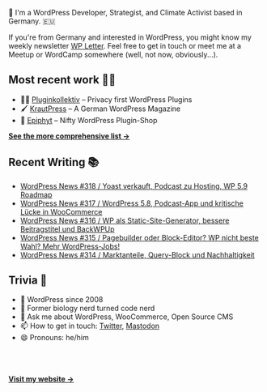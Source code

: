 👋 I'm a WordPress Developer, Strategist, and Climate Activist based in Germany. 🇪🇺

If you're from Germany and interested in WordPress, you might know my weekly newsletter [WP Letter](https://wpletter.de/). Feel free to get in touch or meet me at a Meetup or WordCamp somewhere (well, not now, obviously...).


## Most recent work 👷‍♂️

- 👨‍💻 [Pluginkollektiv](https://github.com/pluginkollektiv) – Privacy first WordPress Plugins
- 🖌️ [KrautPress](https://krautpress.de) – A German WordPress Magazine
- 🌱 [Epiphyt](https://epiph.yt) – Nifty WordPress Plugin-Shop

**[See the more comprehensive list &rarr;](https://simonkraft.com/what-i-do)**


## Recent Writing 📚

<!-- BLOG-POST-LIST:START -->
- [WordPress News #318 / Yoast verkauft, Podcast zu Hosting, WP 5.9 Roadmap](https://feed.wpletter.de/link/14399/14686143/318)
- [WordPress News #317 / WordPress 5.8, Podcast-App und kritische Lücke in WooCommerce](https://feed.wpletter.de/link/14399/14625668/317)
- [WordPress News #316 / WP als Static-Site-Generator, bessere Beitragstitel und BackWPUp](https://feed.wpletter.de/link/14399/14595102/316)
- [WordPress News #315 / Pagebuilder oder Block-Editor? WP nicht beste Wahl? Mehr WordPress-Jobs!](https://feed.wpletter.de/link/14399/14581292/315)
- [WordPress News #314 / Marktanteile, Query-Block und Nachhaltigkeit](https://feed.wpletter.de/link/14399/14544929/314)
<!-- BLOG-POST-LIST:END -->


## Trivia 🤪

- 👴 WordPress since 2008
- 🌱 Former biology nerd turned code nerd
- 💬 Ask me about WordPress, WooCommerce, Open Source CMS
- 📫 How to get in touch: [Twitter](https://twitter.com/krafit), [Mastodon](https://dewp.space/@simon)
- 😄 Pronouns: he/him

<br/><br/><br/>
**[Visit my website &rarr;](https://simonkraft.com)**